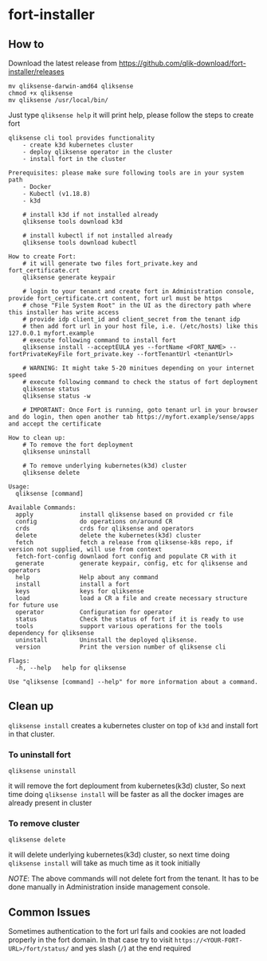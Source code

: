 # fort-installer

## How to

Download the latest release from https://github.com/qlik-download/fort-installer/releases

```console
mv qliksense-darwin-amd64 qliksense
chmod +x qliksense
mv qliksense /usr/local/bin/
```

Just type `qliksense help` it will print help, please follow the steps to create fort

```console
qliksense cli tool provides functionality
	- create k3d kubernetes cluster
	- deploy qliksense operator in the cluster
	- install fort in the cluster

Prerequisites: please make sure following tools are in your system path
	- Docker
	- Kubectl (v1.18.8)
	- k3d

	# install k3d if not installed already
	qliksense tools download k3d

	# install kubectl if not installed already
	qliksense tools download kubectl

How to create Fort:
	# it will generate two files fort_private.key and fort_certificate.crt
	qliksense generate keypair

	# login to your tenant and create fort in Administration console, provide fort_certificate.crt content, fort url must be https
	# chose "File System Root" in the UI as the directory path where this installer has write access
	# provide idp client_id and client_secret from the tenant idp
	# then add fort url in your host file, i.e. (/etc/hosts) like this 127.0.0.1 myfort.example
	# execute following command to install fort
	qliksense install --acceptEULA yes --fortName <FORT_NAME> --fortPrivateKeyFile fort_private.key --fortTenantUrl <tenantUrl>

	# WARNING: It might take 5-20 minitues depending on your internet speed
	# execute following command to check the status of fort deployment
	qliksense status
	qliksense status -w

	# IMPORTANT: Once Fort is running, goto tenant url in your browser and do login, then open another tab https://myfort.example/sense/apps and accept the certificate

How to clean up:
	# To remove the fort deployment
	qliksense uninstall

	# To remove underlying kubernetes(k3d) cluster
	qliksense delete

Usage:
  qliksense [command]

Available Commands:
  apply             install qliksense based on provided cr file
  config            do operations on/around CR
  crds              crds for qliksense and operators
  delete            delete the kubernetes(k3d) cluster
  fetch             fetch a release from qliksense-k8s repo, if version not supplied, will use from context
  fetch-fort-config downlaod fort config and populate CR with it
  generate          generate keypair, config, etc for qliksense and operators
  help              Help about any command
  install           install a fort
  keys              keys for qliksense
  load              load a CR a file and create necessary structure for future use
  operator          Configuration for operator
  status            Check the status of fort if it is ready to use
  tools             support various operations for the tools dependency for qliksense
  uninstall         Uninstall the deployed qliksense.
  version           Print the version number of qliksense cli

Flags:
  -h, --help   help for qliksense

Use "qliksense [command] --help" for more information about a command.
```

## Clean up

`qliksense install` creates a kubernetes cluster on top of `k3d` and install fort in that cluster.

### To uninstall fort

```shell
qliksense uninstall
```

it will remove the fort deploument from kubernetes(k3d) cluster, So next time doing `qliksense install` will be faster as all the docker images are already present in cluster

### To remove cluster

```shell
qliksense delete
```

it will delete underlying kubernetes(k3d) cluster, so next time doing `qliksense install` will take as much time as it took initially

_NOTE_: The above commands will not delete fort from the tenant. It has to be done manually in Administration inside management console.

## Common Issues

Sometimes authentication to the fort url fails and cookies are not loaded properly in the fort domain. In that case try to visit `https://<YOUR-FORT-URL>/fort/status/` and yes slash (`/`) at the end required
